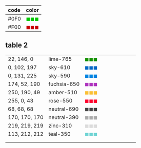 | code  | color                                                         |
| :---- |:--------------------------------------------------------------|
| #0F0  | <span style="color:rgb(0,200,0)">&#9724;&#9724;&#9724;</span> |
| #F00  | <span style="color:rgb(200,0,0)">&#9724;&#9724;&#9724;</span> |



## table 2
|               |             |                                                                     |   |   |   |   |   |   |   |
|---------------|-------------|---------------------------------------------------------------------|---|---|---|---|---|---|---|
| 22, 146, 0    | lime-765    | <span style="color:rgb(22, 146, 0)">&#9724;&#9724;&#9724;</span>    |   |   |   |   |   |   |   |
| 0, 102, 197   | sky-610     | <span style="color:rgb(0, 102, 197)">&#9724;&#9724;&#9724;</span>   |   |   |   |   |   |   |   |
| 0, 131, 225   | sky-590     | <span style="color:rgb(0, 131, 225)">&#9724;&#9724;&#9724;</span>   |   |   |   |   |   |   |   |
| 174, 52, 190  | fuchsia-650 | <span style="color:rgb(174, 52, 190)">&#9724;&#9724;&#9724;</span>  |   |   |   |   |   |   |   |
| 250, 190, 49  | amber-510   | <span style="color:rgb(250, 190, 49)">&#9724;&#9724;&#9724;</span>  |   |   |   |   |   |   |   |
| 255, 0, 43    | rose-550    | <span style="color:rgb(255, 0, 43)">&#9724;&#9724;&#9724;</span>    |   |   |   |   |   |   |   |
| 68, 68, 68    | neutral-690 | <span style="color:rgb(68, 68, 68)">&#9724;&#9724;&#9724;</span>    |   |   |   |   |   |   |   |
| 170, 170, 170 | neutral-390 | <span style="color:rgb(170, 170, 170)">&#9724;&#9724;&#9724;</span> |   |   |   |   |   |   |   |
| 219, 219, 219 | zinc-310    | <span style="color:rgb(219, 219, 219)">&#9724;&#9724;&#9724;</span> |   |   |   |   |   |   |   |
| 113, 212, 212 | teal-350    | <span style="color:rgb(113, 212, 212)">&#9724;&#9724;&#9724;</span> |   |   |   |   |   |   |   |
|               |             |                                                                     |   |   |   |   |   |   |   |
|               |             |                                                                     |   |   |   |   |   |   |   |
